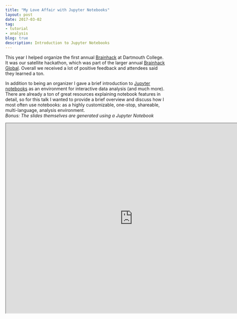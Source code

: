 ```yaml
---
title: "My Love Affair with Jupyter Notebooks"
layout: post
date: 2017-03-02
tag:
- tutorial
- analysis
blog: true
description: Introduction to Jupyter Notebooks
---
```


This year I helped organize the first annual [Brainhack](https://dartmouthbrainhack.github.io/) at Dartmouth College. It was our satellite hackathon, which was part of the larger annual [Brainhack Global](http://events.brainhack.org/global2017/). Overall we received a lot of positive feedback and attendees said they learned a ton.

In addition to being an organizer I gave a brief introduction to [Jupyter notebooks](http://jupyter.org/) as an environment for interactive data analysis (and much more). There are already a ton of great resources explaining notebook features in detail, so for this talk I wanted to provide a brief overview and discuss how I most often use notebooks: as a highly customizable, one-stop, shareable, multi-language, analysis environment.  
*Bonus: The slides themselves are generated using a Jupyter Notebook*  

<iframe src="http://nbviewer.jupyter.org/format/slides/github/dartmouth-brainhack-2017/IntroToJupyter/blob/master/Intro_To_Jupyter_Notebooks.ipynb#/" width="800" height="600"></iframe>
